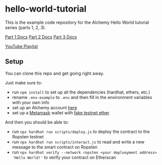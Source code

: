 # hello-world-tutorial

This is the example code repository for the Alchemy Hello World tutorial series (parts 1, 2, 3).

[Part 1 Docs](https://docs.alchemy.com/alchemy/tutorials/hello-world-smart-contract)
[Part 2 Docs](https://docs.alchemy.com/alchemy/tutorials/hello-world-smart-contract/interacting-with-a-smart-contract)
[Part 3 Docs](https://docs.alchemy.com/alchemy/tutorials/hello-world-smart-contract/submitting-your-smart-contract-to-etherscan)

[YouTube Playlist](https://www.youtube.com/watch?v=g73EGNKatDw&list=PLMj8NvODurfGgDJG-qQWyKtqTxJyRGI0i)

## Setup

You can clone this repo and get going right away.

Just make sure to:
- run `npm install` to set up all the dependencies (hardhat, ethers, etc.)
- rename `.env-example` to `.env` and then fill in the environment variables with your own info
- set up an Alchemy account [here](https://alchemy.com/?a=641a319005)
- set up a [Metamask](https://metamask.io/download.html) wallet with [fake testnet ether](https://faucet.dimensions.network/)

And then you should be able to:
- run `npx hardhat run scripts/deploy.js` to deploy the contract to the Ropsten testnet
- run `npx hardhat run scripts/interact.js` to read and write a new message to the smart contract on Ropsten
- run `npx hardhat verify --network ropsten <your deplooyment address> 'Hello World!'` to verify your contract on Etherscan
